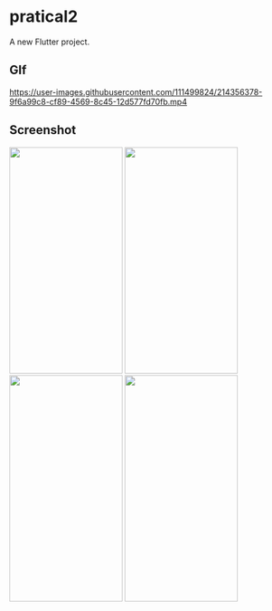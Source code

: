 # pratical2

A new Flutter project.

## GIf

https://user-images.githubusercontent.com/111499824/214356378-9f6a99c8-cf89-4569-8c45-12d577fd70fb.mp4

## Screenshot

<img src="https://user-images.githubusercontent.com/111499824/214359242-617026a8-9994-49ad-928b-c4305af7f8ee.jpg" alt="" data-canonical-src="https://gyazo.com/eb5c5741b6a9a16c692170a41a49c858.png" width="200" height="400" />
<img src="https://user-images.githubusercontent.com/111499824/214359345-8e0e1112-b39b-493a-bc94-a51d6b4b1d5a.jpg" alt="" data-canonical-src="https://gyazo.com/eb5c5741b6a9a16c692170a41a49c858.png" width="200" height="400" />
<img src="https://user-images.githubusercontent.com/111499824/214359523-26757a46-669e-417e-b8be-73b8a84a7559.jpg" alt="" data-canonical-src="https://gyazo.com/eb5c5741b6a9a16c692170a41a49c858.png" width="200" height="400" />
<img src="https://user-images.githubusercontent.com/111499824/214359287-974bd21e-0453-46ab-8ef5-3ff1bf041613.jpg" alt="" data-canonical-src="https://gyazo.com/eb5c5741b6a9a16c692170a41a49c858.png" width="200" height="400" />


